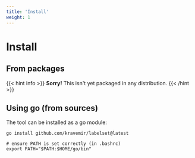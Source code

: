 ```yaml
---
title: 'Install'
weight: 1
---
```


# Install

## From packages

{{< hint info >}}
**Sorry!** This isn't yet packaged in any distribution.
{{< /hint >}}

## Using go (from sources)

The tool can be installed as a go module:

```shell
go install github.com/kravemir/labelset@latest

# ensure PATH is set correctly (in .bashrc)
export PATH="$PATH:$HOME/go/bin"
```
